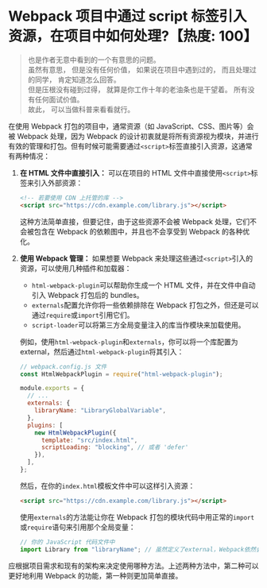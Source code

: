 # Webpack 项目中通过 script 标签引入资源，在项目中如何处理?【热度: 100】

> 也是作者无意中看到的一个有意思的问题。  
> 虽然有意思， 但是没有任何价值， 如果说在项目中遇到过的， 而且处理过的同学， 肯定知道怎么回答。  
> 但是压根没有碰到过得， 就算是你工作十年的老油条也是干望着。 所有没有任何面试价值。  
> 故此， 可以当做科普来看看就行。

在使用 Webpack 打包的项目中，通常资源（如 JavaScript、CSS、图片等）会被 Webpack 处理，因为 Webpack 的设计初衷就是将所有资源视为模块，并进行有效的管理和打包。但有时候可能需要通过`<script>`标签直接引入资源，这通常有两种情况：

1. **在 HTML 文件中直接引入：**
   可以在项目的 HTML 文件中直接使用`<script>`标签来引入外部资源：

   ```html
   <!-- 若要使用 CDN 上托管的库 -->
   <script src="https://cdn.example.com/library.js"></script>
   ```

   这种方法简单直接，但要记住，由于这些资源不会被 Webpack 处理，它们不会被包含在 Webpack 的依赖图中，并且也不会享受到 Webpack 的各种优化。

2. **使用 Webpack 管理：**
   如果想要 Webpack 来处理这些通过`<script>`引入的资源，可以使用几种插件和加载器：

   - `html-webpack-plugin`可以帮助你生成一个 HTML 文件，并在文件中自动引入 Webpack 打包后的 bundles。
   - `externals`配置允许你将一些依赖排除在 Webpack 打包之外，但还是可以通过`require`或`import`引用它们。
   - `script-loader`可以将第三方全局变量注入的库当作模块来加载使用。

   例如，使用`html-webpack-plugin`和`externals`，你可以将一个库配置为 external，然后通过`html-webpack-plugin`将其引入：

   ```javascript
   // webpack.config.js 文件
   const HtmlWebpackPlugin = require("html-webpack-plugin");

   module.exports = {
     // ...
     externals: {
       libraryName: "LibraryGlobalVariable",
     },
     plugins: [
       new HtmlWebpackPlugin({
         template: "src/index.html",
         scriptLoading: "blocking", // 或者 'defer'
       }),
     ],
   };
   ```

   然后，在你的`index.html`模板文件中可以这样引入资源：

   ```html
   <script src="https://cdn.example.com/library.js"></script>
   ```

   使用`externals`的方法能让你在 Webpack 打包的模块代码中用正常的`import`或`require`语句来引用那个全局变量：

   ```javascript
   // 你的 JavaScript 代码文件中
   import Library from "libraryName"; // 虽然定义了external，Webpack依然会处理这个import
   ```

应根据项目需求和现有的架构来决定使用哪种方法。上述两种方法中，第二种可以更好地利用 Webpack 的功能，第一种则更加简单直接。